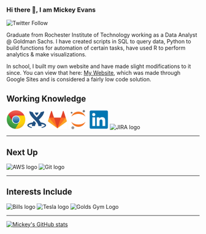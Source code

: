 ### Hi there 👋, I am Mickey Evans
![Twitter Follow](https://img.shields.io/twitter/follow/MickeyEvans_?style=social)

Graduate from Rochester Institute of Technology working as a Data Analyst @ Goldman Sachs. 
I have created scripts in SQL to query data, Python to build functions for automation of certain tasks, have used R to perform analytics & make visualizations. 

In school, I built my own website and have made slight modifications to it since. You can view that here: [My Website](https://sites.google.com/g.rit.edu/mickey/), which was made through Google Sites and is considered a fairly low code solution.

## Working Knowledge
<img src="https://github.com/devicons/devicon/blob/master/icons/chrome/chrome-original.svg" alt="Chrome logo" width="50" height="50" /> 
<img src="https://github.com/devicons/devicon/blob/master/icons/confluence/confluence-original.svg" alt="Confluence logo" width="50" height="50" /> 
<img src="https://github.com/devicons/devicon/blob/master/icons/gitlab/gitlab-original.svg" alt="GitLab logo" width="50" height="50" /> 
<img src="https://github.com/devicons/devicon/blob/master/icons/jupyter/jupyter-original.svg" alt="Jupyter logo" width="50" height="50" /> 
<img src="https://github.com/devicons/devicon/blob/master/icons/linkedin/linkedin-original.svg" alt="LinkedIn logo" width="50" height="50" />
<img src="https://cdn.worldvectorlogo.com/logos/jira-1.svg" alt="JIRA logo" width="50" height="50" /> 

---

## Next Up
<img src="https://cdn.worldvectorlogo.com/logos/aws-2.svg" alt="AWS logo" width="50" height="50" /> 
<img src="https://cdn.worldvectorlogo.com/logos/git.svg" alt="Git logo" width="50" height="50" />

---

## Interests Include
<img src="https://cdn.worldvectorlogo.com/logos/buffalo-bills-4.svg" alt="Bills logo" width="50" height="50" /> <img src="https://cdn.worldvectorlogo.com/logos/tesla-9.svg" alt="Tesla logo" width="50" height="50" /> <img src="https://cdn.worldvectorlogo.com/logos/gold-s-gym.svg" alt="Golds Gym Logo" width="50" height="50" /> 

---

[![Mickey's GitHub stats](https://github-readme-stats.vercel.app/api?username=mue8010)](https://github.com/mue8010/github-readme-stats)

 
<!--
**mue8010/mue8010** is a ✨ _special_ ✨ repository because its `README.md` (this file) appears on your GitHub profile.

Here are some ideas to get you started:

- 🔭 I’m currently working on ...
- 🌱 I’m currently learning ...
- 👯 I’m looking to collaborate on ...
- 🤔 I’m looking for help with ...
- 💬 Ask me about ...
- 📫 How to reach me: ...
- 😄 Pronouns: ...
- ⚡ Fun fact: ...
-->
